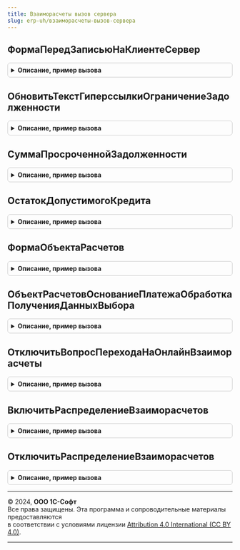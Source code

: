 ```yaml
---
title: Взаиморасчеты вызов сервера
slug: erp-uh/взаиморасчеты-вызов-сервера
---
```



## ФормаПередЗаписьюНаКлиентеСервер
<details style="margin: 1em 0; padding: 0.5em; border: 1px solid #ccc; border-radius: 6px;">

<summary style="font-weight: bold; cursor: pointer;">Описание, пример вызова</summary>

```bsl

//Выполняет перезаполнение этапов графика оплаты, обновляет гиперссылку графика оплаты.
//Вызывается из метода ПередЗаписью формы.
//
// Параметры:
// 	Форма - ФормаКлиентскогоПриложения - Форма документа/справочника.
//
Процедура ФормаПередЗаписьюНаКлиентеСервер(Форма) Экспорт
```

Пример вызова
```bsl
ВзаиморасчетыВызовСервера.ФормаПередЗаписьюНаКлиентеСервер(Форма) 
```
</details>

## ОбновитьТекстГиперссылкиОграничениеЗадолженности
<details style="margin: 1em 0; padding: 0.5em; border: 1px solid #ccc; border-radius: 6px;">

<summary style="font-weight: bold; cursor: pointer;">Описание, пример вызова</summary>

```bsl

// Управляет отображение ограничения задолженности в форме документа
//
// Параметры:
//	Форма - ФормаКлиентскогоПриложения - Форма, на которой требуется обновить гиперссылку:
//	 * Элементы - ЭлементыФормы - элементы вызывающей формы
//
Процедура ОбновитьТекстГиперссылкиОграничениеЗадолженности(Форма) Экспорт
```

Пример вызова
```bsl
ВзаиморасчетыВызовСервера.ОбновитьТекстГиперссылкиОграничениеЗадолженности(Форма) 
```
</details>

## СуммаПросроченнойЗадолженности
<details style="margin: 1em 0; padding: 0.5em; border: 1px solid #ccc; border-radius: 6px;">

<summary style="font-weight: bold; cursor: pointer;">Описание, пример вызова</summary>

```bsl

// Возвращает сумму просроченной задолженности по данным расчетов с клиентом
//
// Параметры:
//	Договор       - СправочникСсылка.ДоговорыКонтрагентов - Договор, по которому определяется задолженность клиента
//	ДатаДокумента - Дата - Дата документа, для которого выполняется контроль суммы просроченной задолженности.
//
// Возвращаемое значение:
//	Число
//
Функция СуммаПросроченнойЗадолженности(Договор, ДатаДокумента) Экспорт
```

Пример вызова
```bsl
Результат = ВзаиморасчетыВызовСервера.СуммаПросроченнойЗадолженности(Договор, ДатаДокумента) 
```
</details>

## ОстатокДопустимогоКредита
<details style="margin: 1em 0; padding: 0.5em; border: 1px solid #ccc; border-radius: 6px;">

<summary style="font-weight: bold; cursor: pointer;">Описание, пример вызова</summary>

```bsl

// Возвращает остаток допустимого кредита по данным расчетов с клиентом и допустимой суммы задолженности.
//
// Параметры:
//	Договор          - СправочникСсылка.ДоговорыКонтрагентов - Договор, по которому определяется задолженность клиента
//	ДопустимыйКредит - Число - Значение допустимой суммы задолженности.
//
// Возвращаемое значение:
//	Число
//
Функция ОстатокДопустимогоКредита(Договор, ДопустимыйКредит) Экспорт
```

Пример вызова
```bsl
Результат = ВзаиморасчетыВызовСервера.ОстатокДопустимогоКредита(Договор, ДопустимыйКредит) 
```
</details>

## ФормаОбъектаРасчетов
<details style="margin: 1em 0; padding: 0.5em; border: 1px solid #ccc; border-radius: 6px;">

<summary style="font-weight: bold; cursor: pointer;">Описание, пример вызова</summary>

```bsl

// Функция возвращает имя формы для открытия.
//
// Параметры:
//	Ключ - СправочникСсылка.ОбъектыРасчетов - Ссылка на элемент справочника Объекты расчетов.
//
// Возвращаемое значение:
//	Структура:
//	 * Форма - Строка - Полное имя формы.
//	 * Ключ - ОпределяемыйТип.ОбъектРасчетов - Ссылка на открываемый объект расчетов.
//
Функция ФормаОбъектаРасчетов(Ключ) Экспорт
```

Пример вызова
```bsl
Результат = ВзаиморасчетыВызовСервера.ФормаОбъектаРасчетов(Ключ) 
```
</details>

## ОбъектРасчетовОснованиеПлатежаОбработкаПолученияДанныхВыбора
<details style="margin: 1em 0; padding: 0.5em; border: 1px solid #ccc; border-radius: 6px;">

<summary style="font-weight: bold; cursor: pointer;">Описание, пример вызова</summary>

```bsl

Процедура ОбъектРасчетовОснованиеПлатежаОбработкаПолученияДанныхВыбора(ДанныеВыбора, НастройкиПодбора, ЭтоУИП, ЭтоОбъектРасчетов) Экспорт
```

Пример вызова
```bsl
ВзаиморасчетыВызовСервера.ОбъектРасчетовОснованиеПлатежаОбработкаПолученияДанныхВыбора(ДанныеВыбора, НастройкиПодбора, ЭтоУИП, ЭтоОбъектРасчетов) 
```
</details>

## ОтключитьВопросПереходаНаОнлайнВзаиморасчеты
<details style="margin: 1em 0; padding: 0.5em; border: 1px solid #ccc; border-radius: 6px;">

<summary style="font-weight: bold; cursor: pointer;">Описание, пример вызова</summary>

```bsl

// Отключает вопрос о переходе на новую архитектуру взаиморасчетов
//
Процедура ОтключитьВопросПереходаНаОнлайнВзаиморасчеты() Экспорт
```

Пример вызова
```bsl
ВзаиморасчетыВызовСервера.ОтключитьВопросПереходаНаОнлайнВзаиморасчеты() 
```
</details>

## ВключитьРаспределениеВзаиморасчетов
<details style="margin: 1em 0; padding: 0.5em; border: 1px solid #ccc; border-radius: 6px;">

<summary style="font-weight: bold; cursor: pointer;">Описание, пример вызова</summary>

```bsl

// Запускает распределение всех расчетов по текущим заданиям к распределению в регистре ЗаданияКРаспределениюРасчетов
// в фоновом задании.
Процедура ВключитьРаспределениеВзаиморасчетов() Экспорт
```

Пример вызова
```bsl
ВзаиморасчетыВызовСервера.ВключитьРаспределениеВзаиморасчетов() 
```
</details>

## ОтключитьРаспределениеВзаиморасчетов
<details style="margin: 1em 0; padding: 0.5em; border: 1px solid #ccc; border-radius: 6px;">

<summary style="font-weight: bold; cursor: pointer;">Описание, пример вызова</summary>

```bsl

// Отключает распределение фактических расчетов при проведении документа
// и включает запись заданий к распределению в регистр ЗаданияКРаспределениюРасчетов.
Процедура ОтключитьРаспределениеВзаиморасчетов() Экспорт
```

Пример вызова
```bsl
ВзаиморасчетыВызовСервера.ОтключитьРаспределениеВзаиморасчетов() 
```
</details>

---

© 2024, **ООО 1С-Софт**  
Все права защищены. Эта программа и сопроводительные материалы предоставляются  
в соответствии с условиями лицензии [Attribution 4.0 International (CC BY 4.0)](https://creativecommons.org/licenses/by/4.0/legalcode).

---
